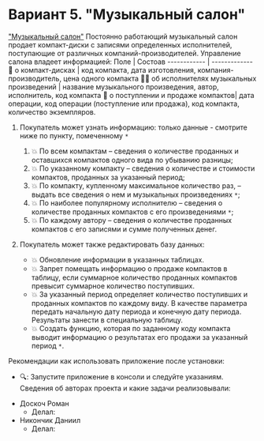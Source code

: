 # Вариант 5. "Музыкальный салон"
["Музыкальный салон"](https://docs.google.com/document/d/1ptHzgaXMsTwDr7mI93yTws6mYrQEPfSb83V3Qg2uyUU/edit?usp=sharing)
Постоянно работающий музыкальный салон продает компакт-диски с записями
определенных исполнителей, поступающие от различных компаний-производителей.
Управление салона владеет информацией:
Поле | Состоав
------------ | -------------
📀 о компакт-дисках | код компакта, дата изготовления, компания-производитель, цена одного компакта
👨‍🎤 об исполнителях музыкальных произведений | название музыкального произведения, автор, исполнитель, код компакта
💽 о поступлении и продаже компактов| дата операции, код операции (поступление или продажа), код компакта, количество экземпляров.

1. Покупатель может узнать информацию: только данные - смотрите ниже по пункту, помеченному  `*` 
    1. 💥 По всем компактам – сведения о количестве проданных и оставшихся компактов одного вида по убыванию разницы;
    1. 💥 По указанному компакту – сведения о количестве и стоимости компактов, проданных за указанный период;
    1. 💥 По компакту, купленному максимальное количество раз, – выдать все сведения о нем и музыкальных произведениях `*`;
    1. 💥 По наиболее популярному исполнителю – сведения о количестве проданных компактов с его произведениями `*`;
    1. 💥 По каждому автору – сведения о количестве проданных компактов с его записями и сумме полученных денег.

1. Покупатель может также редактировать базу данных:
    * 💥 Обновление информации в указанных таблицах.
    * 💥 Запрет помещать информацию о продаже компактов в таблицу, если суммарное количество проданных компактов превысит суммарное количество поступивших.
    * 💥 За указанный период определяет количество поступивших и проданных компактов по каждому виду. В качестве параметра передать начальную дату
        периода и конечную дату периода. Результаты занести в специальную таблицу.
    * 💥 Создать функцию, которая по заданному коду компакта выводит информацию о результатах его продажи за указанный период `*`.

Рекомендации как использовать приложение после установки:
   * 🔍: Запустите приложение в консоли и следуйте указаниям.
Сведения об авторах проекта и какие задачи реализовывали:
 - Доскоч Роман 
    - Делал: 
 - Никончик Даниил
    - Делал: 
